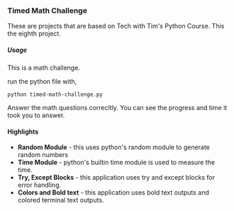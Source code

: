 ### Timed Math Challenge

These are projects that are based on Tech with Tim's Python Course.
This the eighth project.

##### Usage

This is a math challenge.

run the python file with,

```
python timed-math-challenge.py
```
Answer the math questions correcltly.
You can see the progress and time it took you to answer.

#### Highlights

- **Random Module** - this uses python's random module to generate random numbers
- **Time Module** - python's builtin time module is used to measure the time.
- **Try, Except Blocks** - this application uses try and except blocks for error handling.
- **Colors and Bold text** - this application uses bold text outputs and colored terminal text outputs.
